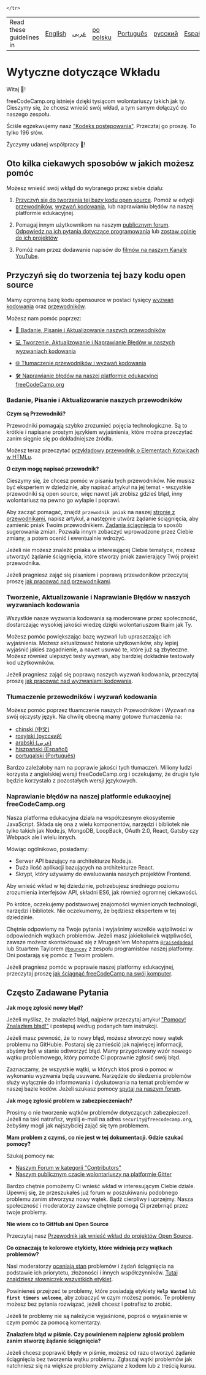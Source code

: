 <table>
    <tr>
        <!-- Do not translate this table -->
        <td> Read these guidelines in </td>
        <td><a href="/CONTRIBUTING.md"> English </a></td>
        <td><a href="/docs/arabic/CONTRIBUTING.md"> عربى </a></td>
        <td><a href="/docs/polish/CONTRIBUTING.md"> po polsku </a></td>
        <td><a href="/docs/portuguese/CONTRIBUTING.md"> Português </a></td>
        <td><a href="/docs/russian/CONTRIBUTING.md"> русский </a></td>
        <td><a href="/docs/spanish/CONTRIBUTING.md"> Español </a></td>
        
    </tr>
</table>

# Wytyczne dotyczące Wkładu

Witaj 👋!

freeCodeCamp.org istnieje dzięki tysiącom wolontariuszy takich jak ty. Cieszymy się, że chcesz wnieść swój wkład, a tym samym dołączyć do naszego zespołu.

Ściśle egzekwujemy nasz ["Kodeks postępowania"](https://www.freecodecamp.org/code-of-conduct). Przecztaj go proszę. To tylko 196 słów.

Życzymy udanej współpracy 🎉!

## Oto kilka ciekawych sposobów w jakich możesz pomóc

Możesz wnieść swój wkłąd do wybranego przez siebie działu:

1. [Przyczyń się do tworzenia tej bazy kodu open source](#contribute-to-this-open-source-codebase). Pomóż w edycji [przewodników](https://guide.freecodecamp.org/), [wyzwań kodowania](https://learn.freecodecamp.org/), lub naprawianiu błędów na naszej platformie edukacyjnej.

2. Pomagaj innym użytkownikom na naszym [publicznym forum](https://www.freecodecamp.org/forum/). [Odpowiedz na ich pytania dotyczące programowania](https://www.freecodecamp.org/forum/?max_posts=1) lub [zostaw opinię do ich projektów](https://www.freecodecamp.org/forum/c/project-feedback?max_posts=1)

3. Pomóż nam przez dodawanie napisów do [filmów na naszym Kanale YouTube](https://www.youtube.com/channel/UC8butISFwT-Wl7EV0hUK0BQ/videos).

## Przyczyń się do tworzenia tej bazy kodu open source

Mamy ogromną bazę kodu opensource w postaci tysięcy [wyzwań kodowania](https://learn.freecodecamp.org) oraz [przewodników](https://guide.freecodecamp.org).

Możesz nam pomóc poprzez:

- [📝 Badanie, Pisanie i Aktualizowanie naszych przewodników](#research-write-and-update-our-guide-articles)

- [💻 Tworzenie, Aktualizowanie i Naprawianie Błędów w naszych wyzwaniach kodowania](#create-update-and-fix-bugs-in-our-coding-challenges)

- [🌐 Tłumaczenie przewodników i wyzwań kodowania](#translate-guide-articles-and-coding-challenges)

- [🛠 Naprawianie błędów na naszej platformie edukacyjnej freeCodeCamp.org](#help-us-fix-bugs-in-freecodecamporgs-learning-platform)

### Badanie, Pisanie i Aktualizowanie naszych przewodników

**Czym są Przewodniki?**

Przewodniki pomagają szybko zrozumieć pojęcia technologiczne. Są to krótkie i napisane prostym językiem wyjaśnienia, które można przeczytać zanim sięgnie się po dokładniejsze źródła.

Możesz teraz przeczytać [przykładowy przewodnik o Elementach Kotwicach w HTMLu](https://github.com/freeCodeCamp/freeCodeCamp/blob/master/guide/english/html/elements/a-tag/index.md).

**O czym mogę napisać przewodnik?**

Cieszymy się, że chcesz pomóc w pisaniu tych przewodników. Nie musisz być ekspertem w dziedzinie, aby napisać artykuł na jej temat - wszystkie przewodniki są open source, więc nawet jak zrobisz gdzieś błąd, inny wolontariusz na pewno go wyłapie i poprawi.

Aby zacząć pomagać, znajdź `przewodnik pniak` na naszej [stronie z przewodnikami](https://guide.freecodecamp.org), napisz artykuł, a następnie utwórz żądanie ściągnięcia, aby zamienić pniak Twoim przewodnikiem. [Żądania ściągnięcia](https://help.github.com/articles/about-pull-requests/) to sposób sugerowania zmian. Pozwala innym zobaczyć wprowadzone przez Ciebie zmiany, a potem ocenić i ewentualnie wdrożyć.

Jeżeli nie możesz znaleźć pniaka w interesującej Ciebie tematyce, możesz utworzyć żądanie ściągnięcia, które stworzy pniak zawierający Twój projekt przewodnika.

Jeżeli pragniesz zająć się pisaniem i poprawą przewdoników przeczytaj proszę [jak pracować nad przewodnikami](/docs/how-to-work-on-guide-articles.md).

### Tworzenie, Aktualizowanie i Naprawianie Błędów w naszych wyzwaniach kodowania

Wszystkie nasze wyzwania kodowania są moderowane przez społeczność, dostarczając wysokiej jakości wiedzę dzięki wolontariuszom tkaim jak Ty.

Możesz pomóc powiększając bazę wyzwań lub upraszczając ich wyjaśnienia. Możesz aktualizować historie użytkowników, aby lepiej wyjaśnić jakieś zagadnienie, a nawet usuwać te, które już są zbyteczne. Możesz również ulepszyć testy wyzwań, aby bardziej dokładnie testowały kod użytkowników.

Jeżeli pragniesz zająć się poprawą naszych wyzwań kodowania, przeczytaj proszę [jak pracować nad wyzwaniami kodowania](/docs/how-to-work-on-coding-challenges.md).

### Tłumaczenie przewodników i wyzwań kodowania

Możesz pomóc poprzez tłuamczenie naszych Przewodników i Wyzwań na swój ojczysty język. Na chwilę obecną mamy gotowe tłumaczenia na:

- [chinski (中文)](https://github.com/freeCodeCamp/freeCodeCamp/tree/master/curriculum/challenges/chinese)
- [rosyjski (русский)](https://github.com/freeCodeCamp/freeCodeCamp/tree/master/curriculum/challenges/russian)
- [arabski (عربى)](https://github.com/freeCodeCamp/freeCodeCamp/tree/master/curriculum/challenges/arabic)
- [hiszpański (Español)](https://github.com/freeCodeCamp/freeCodeCamp/tree/master/curriculum/challenges/spanish)
- [portugalski (Português)](https://github.com/freeCodeCamp/freeCodeCamp/tree/master/curriculum/challenges/portuguese)

Bardzo zależałoby nam na poprawie jakości tych tłumaczeń. Miliony ludzi korzysta z angielskiej wersji freeCodeCamp.org i oczekujamy, że drugie tyle będzie korzystało z pozostałych wersji językowych.

### Naprawianie błędów na naszej platformie edukacyjnej freeCodeCamp.org

Nasza platforma edukacyjna działa na współczesnym ekosystemie JavaScript. Składa się ona z wielu komponentów, narzędzi i bibliotek nie tylko takich jak Node.js, MongoDB, LoopBack, OAuth 2.0, React, Gatsby czy Webpack ale i wielu innych.

Mówiąc ogólnikowo, posiadamy:

- Serwer API bazujący na architekturze Node.js.
- Duża ilość aplikacji bazujących na architekturze React.
- Skrypt, który używamy do ewaluowania naszych projektów Frontend.

Aby wnieść wkład w tej dziedzinie, potrzebujesz średniego poziomu zrozumienia interfejsów API, składni ES6, jak również ogromnej ciekawości.

Po krótce, oczekujemy podstawowej znajomości wymienionych technologii, narzędzi i bibliotek. Nie oczekumemy, że będziesz ekspertem w tej dziedzinie.

Chętnie odpowiemy na Twoje pytania i wyjaśnimy wszelkie wątpliwości w odpowiednich wątkach problemów. Jeżeli masz jakiekolwiek wątpliwości, zawsze możesz skontaktować się z Mrugesh'em Mohapatra [`@raisedadead`](https://github.com/raisedadead) lub Stuartem Taylorem [`@bouncey`](https://github.com/bouncey) z zespołu programistów naszej platformy. Oni postarają się pomóc z Twoim problem.

Jeżeli pragniesz pomóc w poprawie naszej platformy edukacyjnej, przeczytaj proszę [jak ściągnąć freeCodeCamp na swój komputer](/docs/how-to-setup-freecodecamp-locally.md).

## Często Zadawane Pytania

**Jak mogę zgłosić nowy błąd?**

Jeżeli myślisz, że znalazłeś błąd, najpierw przeczytaj artykuł ["Pomocy! Znalazłem błąd!"](https://forum.freecodecamp.org/t/how-to-report-a-bug/19543) i postepuj według podanych tam instrukcji.

Jeżeli masz pewność, że to nowy błąd, możesz stworzyć nowy wątek problemu na GitHubie. Postaraj się zamieścić jak najwięcej informacji, abyśmy byli w stanie odtworzyć błąd. Mamy przygotowany wzór nowego wątku problemowego, który pomoże Ci poprawnie zgłosić swój błąd.

Zaznaczamy, że wszystkie wątki, w których ktoś prosi o pomoc w wykonaniu wyzwania będą usuwane. Narzędzie do śledzenia problemów służy wyłącznie do informowania i dyskutowania na temat problemów w naszej bazie kodów. Jeżeli szukasz pomocy [spytaj na naszym forum](https://www.freecodecamp.org/forum).

**Jak mogę zgłosić problem w zabezpieczeniach?**

Prosimy o nie tworzenie wątków problemów dotyczących zabezpieczeń. Jeżeli na taki natrafisz, wyślij e-mail na adres `security@freecodecamp.org`, żebyśmy mogli jak najszybciej zająć się tym problemem.

**Mam problem z czymś, co nie jest w tej dokumentacji. Gdzie szukać pomocy?**

Szukaj pomocy na:

- [Naszym Forum w kategorii "Contributors"](https://www.freecodecamp.org/forum/c/contributors)
- [Naszym publicznym czacie wolontariuszy na platformie Gitter](https://gitter.im/FreeCodeCamp/Contributors)

Bardzo chętnie pomożemy Ci wnieść wkład w interesującym Ciebie dziale. Upewnij się, że przeszukałeś już forum w poszukiwaniu podobnego problemu zanim stworzysz nowy wątek. Bądź cierpliwy i uprzejmy. Nasza społeczność i moderatorzy zawsze chętnie pomogą Ci przebrnąć przez twoje problemy.

**Nie wiem co to GitHub ani Open Source**

Przeczytaj nasz [Przewodnik jak wnieść wkład do projektów Open Source](https://github.com/freeCodeCamp/how-to-contribute-to-open-source).

**Co oznaczają te kolorowe etykiety, które widnieją przy wątkach problemów?**

Nasi moderatorzy [oceniają stan](https://en.wikipedia.org/wiki/Software_bug#Bug_management) problemów i żądań ściągnięcia na podstawie ich priorytetu, złożoności i innych współczynników. [Tutaj znajdziesz słowniczek wszystkich etykiet](https://github.com/freecodecamp/freecodecamp/labels).

Powinieneś przejrzeć te problemy, które posiadają etykiety **`Help Wanted`** lub **`first timers welcome`**, aby zobaczyć w czym możesz pomóc. Te problemy możesz bez pytania rozwiązać, jeżeli chcesz i potrafisz to zrobić.

Jeżeli te problemy nie są należycie wyjaśnione, poproś o wyjaśnienie w czym pomóc za pomocą komentarzy.

**Znalazłem błąd w piśmie. Czy powinienem najpierw zgłosić problem zanim stworzę żądanie ściągnięcia?**

Jeżeli chcesz poprawić błędy w piśmie, możesz od razu otworzyć żądanie ściągnięcia bez tworzenia wątku problemu. Zgłaszaj wątki problemów jak natchniesz się na większe problemy związane z kodem lub z treścią kursu.
